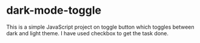 # dark-mode-toggle
This is a simple JavaScript project on toggle button 
which toggles between dark and light theme. I have used checkbox to get the task done.
